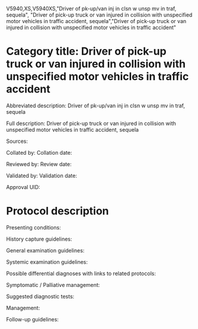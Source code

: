 V5940,XS,V5940XS,"Driver of pk-up/van inj in clsn w unsp mv in traf, sequela", "Driver of pick-up truck or van injured in collision with unspecified motor vehicles in traffic accident, sequela","Driver of pick-up truck or van injured in collision with unspecified motor vehicles in traffic accident"
# Category title: Driver of pick-up truck or van injured in collision with unspecified motor vehicles in traffic accident

Abbreviated description: Driver of pk-up/van inj in clsn w unsp mv in traf, sequela

Full description: Driver of pick-up truck or van injured in collision with unspecified motor vehicles in traffic accident, sequela

Sources:

Collated by:
Collation date:

Reviewed by:
Review date:

Validated by:
Validation date:

Approval UID:

# Protocol description

Presenting conditions:

History capture guidelines:

General examination guidelines:

Systemic examination guidelines:

Possible differential diagnoses with links to related protocols:

Symptomatic / Palliative management:

Suggested diagnostic tests:

Management:

Follow-up guidelines:
